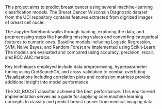 This project aims to predict breast cancer using several machine-learning classification models. The Breast Cancer Wisconsin Diagnostic dataset from the UCI repository contains features extracted from digitized images of breast cell nuclei.

The Jupyter Notebook walks through loading, exploring the data, and preprocessing steps like handling missing values and converting categorical features to numeric ones. Baseline models including Logistic Regression, SVM, Naive Bayes, and Random Forest are implemented using Scikit-Learn. The models are evaluated and compared using accuracy, precision, recall, and ROC AUC metrics.

Key techniques employed include data preprocessing, hyperparameter tuning using GridSearchCV, and cross-validation to combat overfitting. Visualizations including correlation plots and confusion matrices provide additional insight into model performance.

The XG_BOOST classifier achieved the best performance. This end-to-end implementation serves as a guide for applying core machine learning concepts to classify and predict breast cancer from medical imaging data.
